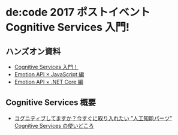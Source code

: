  # de:code 2017 ポストイベント Cognitive Services 入門!

## ハンズオン資料

* [Cognitive Services 入門！](https://github.com/sakkuru/decode17-post/raw/master/cognitive_handson.pptx)
* [Emotion API × JavaScript 編](https://aka.ms/cogbot01_hol2)
* [Emotion API × .NET Core 編](https://aka.ms/cogbot01_hol3)

## Cognitive Services 概要

* [コグニティブしてますか？今すぐに取り入れたい ”人工知能パーツ” Cognitive Services の使いどころ](https://docs.com/cloudcamp/5791)

